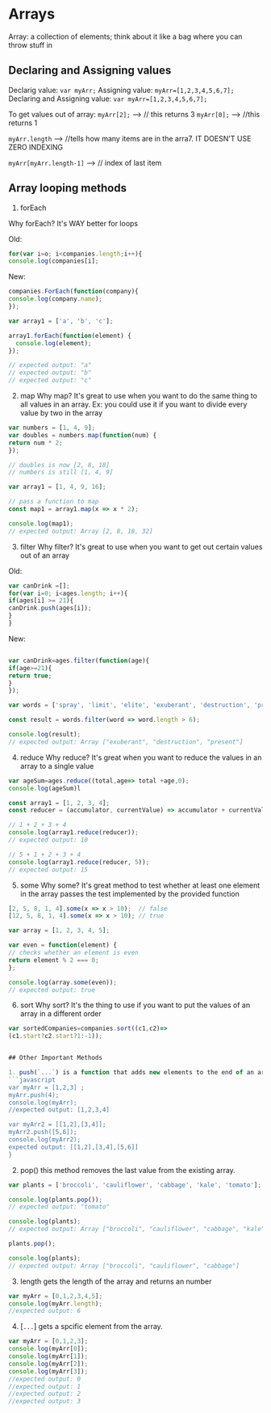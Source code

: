 # Arrays
Array: a collection of elements; think about it like a bag where you can throw stuff in

## Declaring and Assigning values 

Declarig value: `var myArr;`
Assigning value: `myArr=[1,2,3,4,5,6,7];`
Declaring and Assigning value: `var myArr=[1,2,3,4,5,6,7];`

To get values out of array: `myArr[2];` --> // this returns 3 `myArr[0];` --> //this returns 1

`myArr.length` --> //tells how many items are in the arra7. IT DOESN'T USE ZERO INDEXING

`myArr[myArr.length-1]` --> // index of last item


## Array looping methods

  1. forEach

  Why forEach? It's WAY better for loops
  
 Old:
  ```javascript
  for(var i=o; i<companies.length;i++){
  console.log(companies[i];
  ```
 New: 
 ```javascript
 companies.ForEach(function(company){
 console.log(company.name);
 });
```

```javascript
var array1 = ['a', 'b', 'c'];

array1.forEach(function(element) {
  console.log(element);
});

// expected output: "a"
// expected output: "b"
// expected output: "c"
```
 
  2. map
  Why map? It's great to use when you want to do the same thing to all values in an array. Ex: you could use it if you want to divide every value by two in the array
  
  ```javascript
  var numbers = [1, 4, 9];
var doubles = numbers.map(function(num) {
  return num * 2;
});

// doubles is now [2, 8, 18]
// numbers is still [1, 4, 9]
  ```
  
  ```javascript
  var array1 = [1, 4, 9, 16];

// pass a function to map
const map1 = array1.map(x => x * 2);

console.log(map1);
// expected output: Array [2, 8, 18, 32]

  ```
  
  
  3. filter
  Why filter? It's great to use when you want to get out certain values out of an array
  
  Old:
  ```javascript
  var canDrink =[];
  for(var i=0; i<ages.length; i++){
  if(ages[i] >= 21){
  canDrink.push(ages[i]);
  }
  }
  ```
  New: 
  ```javascript
  
  var canDrink=ages.filter(function(age){
  if(age>=21){
  return true;
  }
  });
  ```
  
  ```javascript
var words = ['spray', 'limit', 'elite', 'exuberant', 'destruction', 'present'];

const result = words.filter(word => word.length > 6);

console.log(result);
// expected output: Array ["exuberant", "destruction", "present"]

  ```
  
  4. reduce
  Why reduce? It's great when you want to reduce the values in an array to a single value
  ```javascript
  var ageSum=ages.reduce((total,age=> total +age,0);
  console.log(ageSum)l
  ```

  ```javascript
  const array1 = [1, 2, 3, 4];
const reducer = (accumulator, currentValue) => accumulator + currentValue;

// 1 + 2 + 3 + 4
console.log(array1.reduce(reducer));
// expected output: 10

// 5 + 1 + 2 + 3 + 4
console.log(array1.reduce(reducer, 5));
// expected output: 15

  ```

5. some 
  Why some? It's great method to test whether at least one element in the array passes the test implemented by the provided function
  ```javascript
  [2, 5, 8, 1, 4].some(x => x > 10);  // false
[12, 5, 8, 1, 4].some(x => x > 10); // true
  ```
  
  ```javascript
  var array = [1, 2, 3, 4, 5];

var even = function(element) {
  // checks whether an element is even
  return element % 2 === 0;
};

console.log(array.some(even));
// expected output: true
```
 
  6. sort
  Why sort? It's the thing to use if you want to put the values of an array in a different order
  ```javascript
  var sortedCompanies=companies.sort((c1,c2)=>
  (c1.start?c2.start?1:-1));


## Other Important Methods

  1. push(`...`) is a function that adds new elements to the end of an array. 
  ```javascript
var myArr = [1,2,3] ;
myArr.push(4);
console.log(myArr);
//expected output: [1,2,3,4]

var myArr2 = [[1,2],[3,4]];
myArr2.push([5,6]);
console.log(myArr2);
expected output: [[1,2],[3,4],[5,6]]
  }
  ```
  2. pop() this method removes the last value from the existing array. 
  ```javascript
  var plants = ['broccoli', 'cauliflower', 'cabbage', 'kale', 'tomato'];

console.log(plants.pop());
// expected output: "tomato"

console.log(plants);
// expected output: Array ["broccoli", "cauliflower", "cabbage", "kale"]

plants.pop();

console.log(plants);
// expected output: Array ["broccoli", "cauliflower", "cabbage"]
  ```
 3. length gets the length of the array and returns an number
 ```javascript
 var myArr = [0,1,2,3,4,5];
 console.log(myArr.length);
 //expected output: 6
 ```
 
 4. [`...`] gets a spcific element from the array. 
 ```javascript
 var myArr = [0,1,2,3];
 console.log(myArr[0]);
 console.log(myArr[1]);
 console.log(myArr[2]);
 console.log(myArr[3]);
 //expected output: 0
 //expected output: 1
 //expected output: 2
 //expected output: 3
 ```
